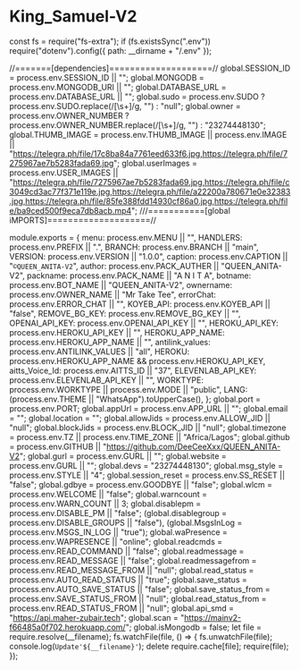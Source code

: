 # King_Samuel-V2
const fs = require("fs-extra");
if (fs.existsSync(".env"))
  require("dotenv").config({ path: __dirname + "/.env" });

//=======[dependencies]====================//
global.SESSION_ID = process.env.SESSION_ID || "";
global.MONGODB = process.env.MONGODB_URI || "";
global.DATABASE_URL = process.env.DATABASE_URL || "";
global.sudo = process.env.SUDO
  ? process.env.SUDO.replace(/[\s+]/g, "")
  : "null";
global.owner = process.env.OWNER_NUMBER
  ? process.env.OWNER_NUMBER.replace(/[\s+]/g, "")
  : "23274448130";
global.THUMB_IMAGE =
  process.env.THUMB_IMAGE ||
  process.env.IMAGE ||
  "https://telegra.ph/file/17c8ba84a7761eed633f6.jpg,https://telegra.ph/file/7275967ae7b5283fada69.jpg";
global.userImages =
  process.env.USER_IMAGES ||
  "https://telegra.ph/file/7275967ae7b5283fada69.jpg,https://telegra.ph/file/c3049cd3ac77f371e119e.jpg,https://telegra.ph/file/a22200a780671e0e32383.jpg,https://telegra.ph/file/85fe388fdd14930cf86a0.jpg,https://telegra.ph/file/ba9ced500f9eca7db8acb.mp4";
///===========[global iMPORTS]====================//

module.exports = {
  menu: process.env.MENU || "",
  HANDLERS: process.env.PREFIX || ".",
  BRANCH: process.env.BRANCH || "main",
  VERSION: process.env.VERSION || "1.0.0",
  caption: process.env.CAPTION || "`©QUEEN_ANITA-V2`",
  author: process.env.PACK_AUTHER || "QUEEN_ANITA-V2",
  packname: process.env.PACK_NAME || "A N I T A",
  botname: process.env.BOT_NAME || "QUEEN_ANITA-V2",
  ownername: process.env.OWNER_NAME || "Mr Take Tee",
  errorChat: process.env.ERROR_CHAT || "",
  KOYEB_API: process.env.KOYEB_API || "false",
  REMOVE_BG_KEY: process.env.REMOVE_BG_KEY || "",
  OPENAI_API_KEY: process.env.OPENAI_API_KEY || "",
  HEROKU_API_KEY: process.env.HEROKU_API_KEY || "",
  HEROKU_APP_NAME: process.env.HEROKU_APP_NAME || "",
  antilink_values: process.env.ANTILINK_VALUES || "all",
  HEROKU: process.env.HEROKU_APP_NAME && process.env.HEROKU_API_KEY,
  aitts_Voice_Id: process.env.AITTS_ID || "37",
  ELEVENLAB_API_KEY: process.env.ELEVENLAB_API_KEY || "",
  WORKTYPE: process.env.WORKTYPE || process.env.MODE || "public",
  LANG: (process.env.THEME || "WhatsApp").toUpperCase(),
};
global.port = process.env.PORT;
global.appUrl = process.env.APP_URL || "";
global.email = "";
global.location = "";
global.allowJids = process.env.ALLOW_JID || "null";
global.blockJids = process.env.BLOCK_JID || "null";
global.timezone = process.env.TZ || process.env.TIME_ZONE || "Africa/Lagos";
global.github = process.env.GITHUB || "https://github.com/DeeCeeXxx/QUEEN_ANITA-V2";
global.gurl = process.env.GURL || "";
global.website = process.env.GURL || "";
global.devs = "23274448130";
global.msg_style = process.env.STYLE || "4";
global.session_reset = process.env.SS_RESET || "false";
global.gdbye = process.env.GOODBYE || "false";
global.wlcm = process.env.WELCOME || "false";
global.warncount = process.env.WARN_COUNT || 3;
global.disablepm = process.env.DISABLE_PM || "false";
(global.disablegroup = process.env.DISABLE_GROUPS || "false"),
  (global.MsgsInLog = process.env.MSGS_IN_LOG || "true");
global.waPresence = process.env.WAPRESENCE || "online";
global.readcmds = process.env.READ_COMMAND || "false";
global.readmessage = process.env.READ_MESSAGE || "false";
global.readmessagefrom = process.env.READ_MESSAGE_FROM || "null";
global.read_status = process.env.AUTO_READ_STATUS || "true";
global.save_status = process.env.AUTO_SAVE_STATUS || "false";
global.save_status_from = process.env.SAVE_STATUS_FROM || "null";
global.read_status_from = process.env.READ_STATUS_FROM || "null";
global.api_smd = "https://api.maher-zubair.tech";
global.scan = "https://mainv2-f66485a0f702.herokuapp.com/";
global.isMongodb = false;
let file = require.resolve(__filename);
fs.watchFile(file, () => {
  fs.unwatchFile(file);
  console.log(`Update'${__filename}'`);
  delete require.cache[file];
  require(file);
});

